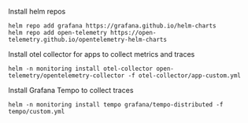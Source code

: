 Install helm repos
```
helm repo add grafana https://grafana.github.io/helm-charts
helm repo add open-telemetry https://open-telemetry.github.io/opentelemetry-helm-charts
```

Install otel collector for apps to collect metrics and traces
```
helm -n monitoring install otel-collector open-telemetry/opentelemetry-collector -f otel-collector/app-custom.yml
```

Install Grafana Tempo to collect traces
```
helm -n monitoring install tempo grafana/tempo-distributed -f tempo/custom.yml
```

